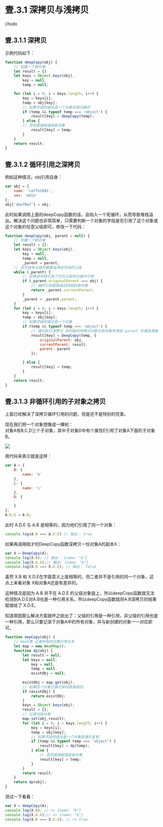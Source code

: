 # 壹.3.1 深拷贝与浅拷贝

//todo

## 壹.3.1.1 深拷贝

示例代码如下：

```javascript
function deepCopy(obj) {
    // 创建一个新对象
    let result = {}
    let keys = Object.keys(obj),
        key = null,
        temp = null;

    for (let i = 0; i < keys.length; i++) {
        key = keys[i];    
        temp = obj[key];
        // 如果字段的值也是一个对象则递归操作
        if (temp && typeof temp === 'object') {
            result[key] = deepCopy(temp);
        } else {
        // 否则直接赋值给新对象
            result[key] = temp;
        }
    }
    return result;
}
```

## 壹.3.1.2 循环引用之深拷贝

例如这种情况，obj引用自身：

```javascript
var obj = {
    name: 'coffe1891',
    sex: 'male'
};
obj['deefRef'] = obj;
```

此时如果调用上面的deepCopy函数的话，会陷入一个死循环，从而导致堆栈溢出。解决这个问题也非常简单，只需要判断一个对象的字段是否引用了这个对象或这个对象的任意父级即可，修改一下代码：

```javascript
function deepCopy(obj, parent = null) {
    // 创建一个新对象
    let result = {};
    let keys = Object.keys(obj),
        key = null,
        temp = null,
        _parent = parent;
    // 该字段有父级则需要追溯该字段的父级
    while (_parent) {
        // 如果该字段引用了它的父级则为循环引用
        if (_parent.originalParent === obj) {
            // 循环引用直接返回同级的新对象
            return _parent.currentParent;
        }
        _parent = _parent.parent;
    }
    for (let i = 0; i < keys.length; i++) {
        key = keys[i];
        temp = obj[key];
        // 如果字段的值也是一个对象
        if (temp && typeof temp === 'object') {
            // 递归执行深拷贝 将同级的待拷贝对象与新对象传递给 parent 方便追溯循环引用
            result[key] = DeepCopy(temp, {
                originalParent: obj,
                currentParent: result,
                parent: parent
            });

        } else {
            result[key] = temp;
        }
    }
    return result;
}
```

## 壹.3.1.3 非循环引用的子对象之拷贝

上面已经解决了深拷贝循环引用的问题，但是还不是特别的完善。

现在我们把一个对象想像成一棵树：  
对象A有B,C,D三个子对象，其中子对象D中有个属性E引用了对象A下面的子对象B。

![](https://pic1.zhimg.com/80/v2-e0215f84e6ffffe310af4bbf28ba29f8_720w.png)

用代码来表示就是这样：

```javascript
var A = {
    B: {
        name: 'b'
    },
    C: {
        name: 'c'
    },
    D: {

    }
};
A.D.E = A.B;
```

此时 A.D.E 与 A.B 是相等的，因为他们引用了同一个对象：

```javascript
console.log(A.B === A.D.E) // 输出： true
```

如果再调用刚才的DeepCopy函数深拷贝一份对象A的副本X：

```javascript
var X = DeepCopy(A);
console.log(X.B); // 输出： {name: "b"}
console.log(X.D.E);// 输出: {name: "b"}
console.log(X.B === X.D.E); // 输出： false
```

虽然 X.B 和 X.D.E在字面意义上是相等的，但二者并不是引用的同一个对象，这点上来看对象 X和对象A还是有差异的。

这种情况是因为 A.B 并不在 A.D.E 的父级对象链上，所以deepCopy函数就无法检测到A.D.E对A.B也是一种引用关系，所以deepCopy函数就将A.B深拷贝的结果赋值给了 X.D.E。

知道原因那么解决方案就呼之欲出了：父级的引用是一种引用，非父级的引用也是一种引用，那么只要记录下对象A中的所有对象，并与新创建的对象一一对应即可。

```javascript
function eepCopy(obj) {
    // Hash表 记录所有的对象引用关系
    let map = new WeakMap();
    function dp(obj) {
        let result = null;
        let keys = null,
            key = null,
            temp = null,
            existObj = null;
        
        existObj = map.get(obj);
        // 如果这个对象已被记录则直接返回
        if (existObj) {
            return existObj;
        }
        keys = Object.keys(obj);
        result = {};
        // 记录当前对象
        map.set(obj,result);
        for (let i = 0; i < keys.length; i++) {
            key = keys[i];
            temp = obj[key];
            // 如果字段的值也是一个对象则递归复制
            if (temp && typeof temp === 'object') {
                result[key] = dp(temp);
            } else {
                // 否则直接赋值给新对象
                result[key] = temp;
            }
        }
        return result;
    }
    return dp(obj);
}
```

测试一下看看：

```javascript
var X = deepCopy(A);
console.log(X.B); // >> {name: "b"}
console.log(X.D.E);// >> {name: "b"}
console.log(X.B === X.D.E); // >> true
```



